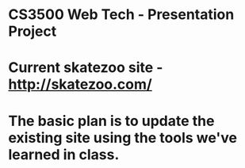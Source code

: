 # CS3500 Web Tech - Presentation Project

# Current skatezoo site - http://skatezoo.com/
# The basic plan is to update the existing site using the tools we've learned in class.
